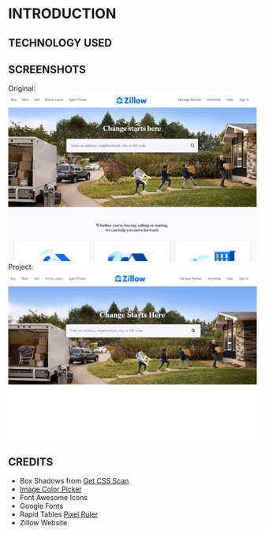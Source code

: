 # INTRODUCTION

## TECHNOLOGY USED 


## SCREENSHOTS 

Original:  
![Zillow Homepage](https://github.com/kyledeguzmanx/fDev-website-ZillowClone/blob/master/img/Screenshots/ZillowOF.png)  
Project:  
![Homepage OF](https://github.com/kyledeguzmanx/fDev-website-ZillowClone/blob/master/img/Screenshots/Screen1.png?raw=true)  

## CREDITS
- Box Shadows from [Get CSS Scan](https://getcssscan.com/css-box-shadow-examples)  
- [Image Color Picker](https://imagecolorpicker.com/)  
- Font Awesome Icons   
- Google Fonts    
- Rapid Tables [Pixel Ruler](https://www.rapidtables.com/web/tools/pixel-ruler.html)  
- Zillow Website   